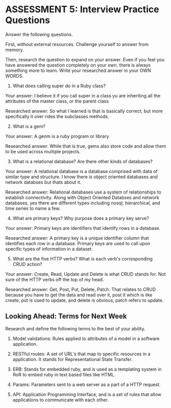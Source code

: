 # ASSESSMENT 5: Interview Practice Questions

Answer the following questions.

First, without external resources. Challenge yourself to answer from memory.

Then, research the question to expand on your answer. Even if you feel you have answered the question completely on your own, there is always something more to learn. Write your researched answer in your OWN WORDS.

1. What does calling super do in a Ruby class?

Your answer: I believe it if you call super in a class yu are inheriting all the attributes of the master class, or the parent class

Researched answer: So what I learned is that is basically correct, but more specifically it over rides the subclasses methods.

2. What is a gem?

Your answer: A genm is a ruby program or library

Researched answer: While that is true, gems also store code and allow them to be used across multiple projects.

3. What is a relational database? Are there other kinds of databases?

Your answer: A relational database is a database comprised with data of similar type and structure.  I know there is object oriented databases and network databses but thats about it.  

Researched answer:  Relational databases use a system of relationships to establish connectivity.  Along with Object Oriented Databses and network databases, yes there are different types including nosql, hierarchical, and time series to name a few.

4. What are primary keys? Why purpose does a primary key serve?

Your answer: Primary keys are identifiers that identify rows in a database.

Researched answer: A primary key is a unique identifier column that identifies each row in a database.  Primary keys are used to call upon specific types of information in a dataset.

5. What are the five HTTP verbs? What is each verb's corresponding CRUD action?

Your answer: Create, Read, Update and Delete is what CRUD stands for.  Not sure of the HTTP verbs off the top of my head.

Researched answer: Get, Post, Put, Delete, Patch.  That relates to CRUD because you have to get the data and read over it, post it which is like create, put is used to update, and delete is obvious, patch refers to update.  

## Looking Ahead: Terms for Next Week

Research and define the following terms to the best of your ability.

1. Model validations: Rules applied to attributes of a model in a software application. 

2. RESTful routes: A set of URL's that map to specific resources in a application.  It stands for Representational State Transfer.   

3. ERB: Stands for embedded ruby, and is used as a templating system in RoR to embed ruby in text based files like HTML.

4. Params: Parameters sent to a web server as a part of a HTTP request. 

5. API: Application Programming Interface, and is a set of rules that allow applications to communicate with each other.  
